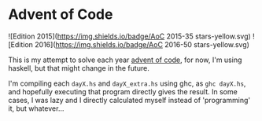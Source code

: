 # Advent of Code
![Edition 2015](https://img.shields.io/badge/AoC 2015-35 stars-yellow.svg)
![Edition 2016](https://img.shields.io/badge/AoC 2016-50 stars-yellow.svg)

This is my attempt to solve each year [advent of code](http://adventofcode.com),
for now, I'm using haskell, but that might change in the future.

I'm compiling each `dayX.hs` and `dayX_extra.hs` using ghc, as `ghc dayX.hs`, and
hopefully executing that program directly gives the result. In some cases, I was
lazy and I directly calculated myself instead of 'programming' it, but whatever...
